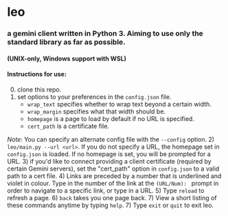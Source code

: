 # leo

### a gemini client written in Python 3. Aiming to use only the standard library as far as possible.

#### (UNIX-only, Windows support with WSL)    

#### Instructions for use:
0) clone this repo.
1) set options to your preferences in the `config.json` file.
    * `wrap_text` specifies whether to wrap text beyond a certain width.
    * `wrap_margin` specifies what that width should be.
    * `homepage` is a page to load by default if no URL is specified.
    * `cert_path` is a certificate file.

_Note_: You can specify an alternate config file with the `--config` option.
2) ```leo/main.py --url <url>```. If you do not specify a URL, the homepage set in `config.json` is loaded. If no homepage is set, you will be prompted for a URL.
3) if you'd like to connect providing a client certificate (required by certain Gemini servers), set the "cert_path" option in `config.json` to a valid path to a cert file.
4) Links are preceded by a number that is underlined and violet in colour. Type in the number of the link at the `(URL/Num): ` prompt in order to navigate to a specific link, or type in a URL.
5) Type `reload` to refresh a page.
6) `back` takes you one page back.
7) View a short listing of these commands anytime by typing `help`.
7) Type ```exit``` or ```quit``` to exit leo.